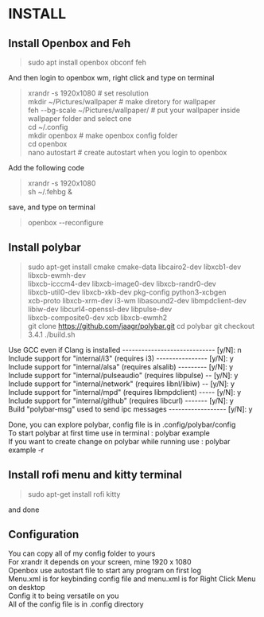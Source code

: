 # INSTALL
## Install Openbox and Feh
> sudo apt install openbox obconf feh

And then login to openbox wm, right click and type on terminal
> xrandr -s 1920x1080 # set resolution <br>
> mkdir ~/Pictures/wallpaper # make diretory for wallpaper <br>
> feh --bg-scale ~/Pictures/wallpaper/<nameofpicture> # put your wallpaper inside wallpaper folder and select one <br>
> cd ~/.config <br>
> mkdir openbox # make openbox config folder <br>
> cd openbox <br>
> nano autostart # create autostart when you login to openbox

Add the following code
> xrandr -s 1920x1080 <br>
> sh ~/.fehbg &

save, and type on terminal
> openbox --reconfigure

## Install polybar
>sudo apt-get install cmake cmake-data libcairo2-dev libxcb1-dev libxcb-ewmh-dev \
  libxcb-icccm4-dev libxcb-image0-dev libxcb-randr0-dev \
  libxcb-util0-dev libxcb-xkb-dev pkg-config python3-xcbgen \
  xcb-proto libxcb-xrm-dev i3-wm libasound2-dev libmpdclient-dev \
  libiw-dev libcurl4-openssl-dev libpulse-dev \
  libxcb-composite0-dev xcb libxcb-ewmh2 <br>
> git clone https://github.com/jaagr/polybar.git
> cd polybar
> git checkout 3.4.1
> ./build.sh

Use GCC even if Clang is installed ----------------------------- [y/N]: n <br>
Include support for "internal/i3" (requires i3) ---------------- [y/N]: y <br>
Include support for "internal/alsa" (requires alsalib) --------- [y/N]: y <br>
Include support for "internal/pulseaudio" (requires libpulse) -- [y/N]: y <br>
Include support for "internal/network" (requires libnl/libiw) -- [y/N]: y <br>
Include support for "internal/mpd" (requires libmpdclient) ----- [y/N]: y <br>
Include support for "internal/github" (requires libcurl) ------- [y/N]: y <br>
Build "polybar-msg" used to send ipc messages ------------------ [y/N]: y <br>

Done, you can explore polybar, config file is in .config/polybar/config <br>
To start polybar at first time use in terminal : polybar example <br>
If you want to create change on polybar while running use : polybar example -r

## Install rofi menu and kitty terminal
> sudo apt-get install rofi kitty

and done

## Configuration

You can copy all of my config folder to yours <br>
For xrandr it depends on your screen, mine 1920  x 1080 <br>
Openbox use autostart file to start any program on first log <br>
Menu.xml is for keybinding config file and menu.xml is for Right Click Menu on desktop <br>
Config it to being versatile on you <br>
All of the config file is in .config directory <br> <br>
